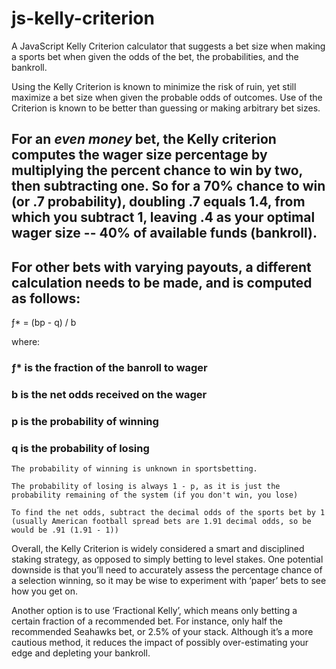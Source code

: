 # js-kelly-criterion

A JavaScript Kelly Criterion calculator that suggests a bet size when making a sports bet when given the odds of the bet, the probabilities, and the bankroll.

Using the Kelly Criterion is known to minimize the risk of ruin, yet still maximize a bet size when given the probable odds of outcomes. Use of the Criterion is known to be better than guessing or making arbitrary bet sizes.

## For an _even money_ bet, the Kelly criterion computes the wager size percentage by multiplying the percent chance to win by two, then subtracting one. So for a 70% chance to win (or .7 probability), doubling .7 equals 1.4, from which you subtract 1, leaving .4 as your optimal wager size -- 40% of available funds (bankroll).

## For other bets with varying payouts, a different calculation needs to be made, and is computed as follows:

&#402;\* = (bp - q) / b

where:

### &#402;\* is the fraction of the banroll to wager

### b is the net odds received on the wager

### p is the probability of winning

### q is the probability of losing

```
The probability of winning is unknown in sportsbetting.

The probability of losing is always 1 - p, as it is just the probability remaining of the system (if you don't win, you lose)

To find the net odds, subtract the decimal odds of the sports bet by 1 (usually American football spread bets are 1.91 decimal odds, so be would be .91 (1.91 - 1))
```

Overall, the Kelly Criterion is widely considered a smart and disciplined staking strategy, as opposed to simply betting to level stakes. One potential downside is that you’ll need to accurately assess the percentage chance of a selection winning, so it may be wise to experiment with ‘paper’ bets to see how you get on.

Another option is to use ‘Fractional Kelly’, which means only betting a certain fraction of a recommended bet. For instance, only half the recommended Seahawks bet, or 2.5% of your stack. Although it’s a more cautious method, it reduces the impact of possibly over-estimating your edge and depleting your bankroll.
